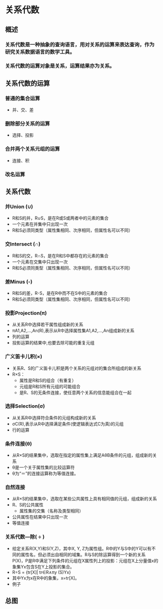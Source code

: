 # 关系代数
## 概述
### 关系代数是一种抽象的查询语言，用对关系的运算来表达查询，作为研究关系数据语言的数学工具。
### 关系代数的运算对象是关系，运算结果亦为关系。 
## 关系代数的运算
### 普通的集合运算
* 并、交、差
### 删除部分关系的运算
* 选择、投影
### 合并两个关系元组的运算
* 连接、积
### 改名运算
## 关系代数
### 并Union (∪)
* R和S的并，R∪S，是在R或S或两者中的元素的集合
* 一个元素在并集中只出现一次
* R和S必须同类型（属性集相同、次序相同，但属性名可以不同）
### 交Intersect (∩)
* R和S的交，R∩S，是在R和S中都存在的元素的集合
* 一个元素在交集中只出现一次
* R和S必须同类型（属性集相同、次序相同，但属性名可以不同）
### 差Minus (-)
* R和S的差，R-S，是在R中而不在S中的元素的集合
* R和S必须同类型（属性集相同、次序相同，但属性名可以不同）
### 投影Projection(π)
* 从关系R中选择若干属性组成新的关系
* πA1,A2,…,An(R),表示从R中选择属性集A1,A2,…,An组成新的关系
* 列的运算
* 投影运算的结果中,也要去除可能的重复元组
### 广义笛卡儿积(×)
* 关系R、S的广义笛卡儿积是两个关系的元组对的集合所组成的新关系
* R×S：
    * 属性是R和S的组合（有重复）
    * 元组是R和S所有元组的可能组合
    * 是R、S的无条件连接，使任意两个关系的信息能组合在一起
### 选择Selection(σ)
* 从关系R中选择符合条件的元组构成新的关系
* σC(R),表示从R中选择满足条件(使逻辑表达式C为真)的元组
* 行的运算
### 条件连接(θ)
* 从R×S的结果集中，选取在指定的属性集上满足AθB条件的元组，组成新的关系
* θ是一个关于属性集的比较运算符
* θ为“＝”的连接运算称为等值连接。
### 自然连接
* 从R×S的结果集中，选取在某些公共属性上具有相同值的元组，组成新的关系
* R、S的公共属性
    * 属性集的交集（名称及类型相同）
* 公共属性在结果中只出现一次
* 等值连接
### 关系代数—除( ÷ )
* 给定关系R(X,Y)和S(Y,Z)，其中X, Y, Z为属性组。R中的Y与S中的Y可以有不同的属性名，但必须出自相同的域集。R与S的除运算得到一个新的关系P(X)，P是R中满足下列条件的元组在X属性列上的投影：元组在X上分量值x的象集Yx包含S在Y上投影的集合。
*  R÷S = {tr[X]| tr∈R∧πy       (S)Yx} 
* 其中Yx为x在R中的象集，x=tr[X]。 
* 例子
## 总图

